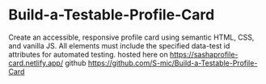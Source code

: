 # Build-a-Testable-Profile-Card
Create an accessible, responsive profile card using semantic HTML, CSS, and vanilla JS. All elements must include the specified data-test id attributes for automated testing.
hosted here on https://sashaprofile-card.netlify.app/
github https://github.com/S-mic/Build-a-Testable-Profile-Card
